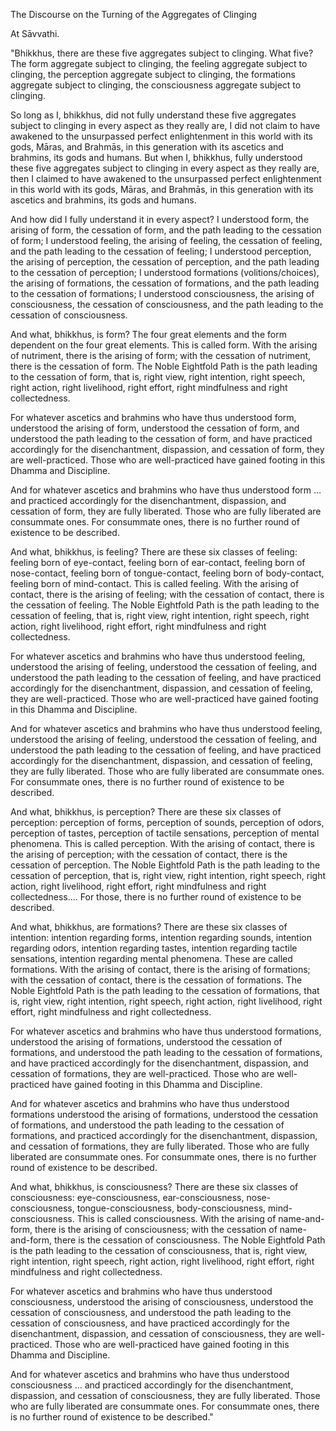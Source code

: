 The Discourse on the Turning of the Aggregates of Clinging

At Sāvvathi.

"Bhikkhus, there are these five aggregates subject to clinging. What five? The form aggregate subject to clinging, the feeling aggregate subject to clinging, the perception aggregate subject to clinging, the formations aggregate subject to clinging, the consciousness aggregate subject to clinging.

So long as I, bhikkhus, did not fully understand these five aggregates subject to clinging in every aspect as they really are, I did not claim to have awakened to the unsurpassed perfect enlightenment in this world with its gods, Māras, and Brahmās, in this generation with its ascetics and brahmins, its gods and humans. But when I, bhikkhus, fully understood these five aggregates subject to clinging in every aspect as they really are, then I claimed to have awakened to the unsurpassed perfect enlightenment in this world with its gods, Māras, and Brahmās, in this generation with its ascetics and brahmins, its gods and humans.

And how did I fully understand it in every aspect? I understood form, the arising of form, the cessation of form, and the path leading to the cessation of form; I understood feeling, the arising of feeling, the cessation of feeling, and the path leading to the cessation of feeling; I understood perception, the arising of perception, the cessation of perception, and the path leading to the cessation of perception; I understood formations (volitions/choices), the arising of formations, the cessation of formations, and the path leading to the cessation of formations; I understood consciousness, the arising of consciousness, the cessation of consciousness, and the path leading to the cessation of consciousness.

And what, bhikkhus, is form? The four great elements and the form dependent on the four great elements. This is called form. With the arising of nutriment, there is the arising of form; with the cessation of nutriment, there is the cessation of form. The Noble Eightfold Path is the path leading to the cessation of form, that is, right view, right intention, right speech, right action, right livelihood, right effort, right mindfulness and right collectedness.

For whatever ascetics and brahmins who have thus understood form, understood the arising of form, understood the cessation of form, and understood the path leading to the cessation of form, and have practiced accordingly for the disenchantment, dispassion, and cessation of form, they are well-practiced. Those who are well-practiced have gained footing in this Dhamma and Discipline.

And for whatever ascetics and brahmins who have thus understood form … and practiced accordingly for the disenchantment, dispassion, and cessation of form, they are fully liberated. Those who are fully liberated are consummate ones. For consummate ones, there is no further round of existence to be described.

And what, bhikkhus, is feeling? There are these six classes of feeling: feeling born of eye-contact, feeling born of ear-contact, feeling born of nose-contact, feeling born of tongue-contact, feeling born of body-contact, feeling born of mind-contact. This is called feeling. With the arising of contact, there is the arising of feeling; with the cessation of contact, there is the cessation of feeling. The Noble Eightfold Path is the path leading to the cessation of feeling, that is, right view, right intention, right speech, right action, right livelihood, right effort, right mindfulness and right collectedness.

For whatever ascetics and brahmins who have thus understood feeling, understood the arising of feeling, understood the cessation of feeling, and understood the path leading to the cessation of feeling, and have practiced accordingly for the disenchantment, dispassion, and cessation of feeling, they are well-practiced. Those who are well-practiced have gained footing in this Dhamma and Discipline.

And for whatever ascetics and brahmins who have thus understood feeling, understood the arising of feeling, understood the cessation of feeling, and understood the path leading to the cessation of feeling, and have practiced accordingly for the disenchantment, dispassion, and cessation of feeling, they are fully liberated. Those who are fully liberated are consummate ones. For consummate ones, there is no further round of existence to be described.

And what, bhikkhus, is perception? There are these six classes of perception: perception of forms, perception of sounds, perception of odors, perception of tastes, perception of tactile sensations, perception of mental phenomena. This is called perception. With the arising of contact, there is the arising of perception; with the cessation of contact, there is the cessation of perception. The Noble Eightfold Path is the path leading to the cessation of perception, that is, right view, right intention, right speech, right action, right livelihood, right effort, right mindfulness and right collectedness.… For those, there is no further round of existence to be described.

And what, bhikkhus, are formations? There are these six classes of intention: intention regarding forms, intention regarding sounds, intention regarding odors, intention regarding tastes, intention regarding tactile sensations, intention regarding mental phenomena. These are called formations. With the arising of contact, there is the arising of formations; with the cessation of contact, there is the cessation of formations. The Noble Eightfold Path is the path leading to the cessation of formations, that is, right view, right intention, right speech, right action, right livelihood, right effort, right mindfulness and right collectedness.

For whatever ascetics and brahmins who have thus understood formations, understood the arising of formations, understood the cessation of formations, and understood the path leading to the cessation of formations, and have practiced accordingly for the disenchantment, dispassion, and cessation of formations, they are well-practiced. Those who are well-practiced have gained footing in this Dhamma and Discipline.

And for whatever ascetics and brahmins who have thus understood formations understood the arising of formations, understood the cessation of formations, and understood the path leading to the cessation of formations, and practiced accordingly for the disenchantment, dispassion, and cessation of formations, they are fully liberated. Those who are fully liberated are consummate ones. For consummate ones, there is no further round of existence to be described.

And what, bhikkhus, is consciousness? There are these six classes of consciousness: eye-consciousness, ear-consciousness, nose-consciousness, tongue-consciousness, body-consciousness, mind-consciousness. This is called consciousness. With the arising of name-and-form, there is the arising of consciousness; with the cessation of name-and-form, there is the cessation of consciousness. The Noble Eightfold Path is the path leading to the cessation of consciousness, that is, right view, right intention, right speech, right action, right livelihood, right effort, right mindfulness and right collectedness.

For whatever ascetics and brahmins who have thus understood consciousness, understood the arising of consciousness, understood the cessation of consciousness, and understood the path leading to the cessation of consciousness, and have practiced accordingly for the disenchantment, dispassion, and cessation of consciousness, they are well-practiced. Those who are well-practiced have gained footing in this Dhamma and Discipline.

And for whatever ascetics and brahmins who have thus understood consciousness … and practiced accordingly for the disenchantment, dispassion, and cessation of consciousness, they are fully liberated. Those who are fully liberated are consummate ones. For consummate ones, there is no further round of existence to be described."